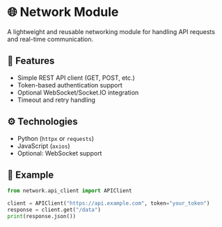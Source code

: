 # 🌐 Network Module

A lightweight and reusable networking module for handling API requests and real-time communication.

## 🚀 Features
- Simple REST API client (GET, POST, etc.)
- Token-based authentication support
- Optional WebSocket/Socket.IO integration
- Timeout and retry handling

## ⚙️ Technologies
- Python (`httpx` or `requests`)
- JavaScript (`axios`)
- Optional: WebSocket support

## 🧪 Example

```python
from network.api_client import APIClient

client = APIClient("https://api.example.com", token="your_token")
response = client.get("/data")
print(response.json())
